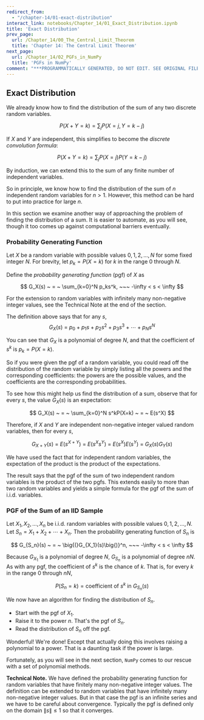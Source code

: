 ```yaml
---
redirect_from:
  - "/chapter-14/01-exact-distribution"
interact_link: notebooks/Chapter_14/01_Exact_Distribution.ipynb
title: 'Exact Distribution'
prev_page:
  url: /Chapter_14/00_The_Central_Limit_Theorem
  title: 'Chapter 14: The Central Limit Theorem'
next_page:
  url: /Chapter_14/02_PGFs_in_NumPy
  title: 'PGFs in NumPy'
comment: "***PROGRAMMATICALLY GENERATED, DO NOT EDIT. SEE ORIGINAL FILES IN /notebooks***"
---
```


## Exact Distribution

We already know how to find the distribution of the sum of any two discrete random variables. 

$$
P(X+Y = k) = \sum_j P(X=j, Y=k-j)
$$

If $X$ and $Y$ are independent, this simplifies to become the *discrete convolution formula*:

$$
P(X+Y = k) = \sum_j P(X=j)P(Y=k-j)
$$

By induction, we can extend this to the sum of any finite number of independent variables. 

So in principle, we know how to find the distribution of the sum of $n$ independent random variables for $n > 1$. However, this method can be hard to put into practice for large $n$. 

In this section we examine another way of approaching the problem of finding the distribution of a sum. It is easier to automate, as you will see, though it too comes up against computational barriers eventually.

### Probability Generating Function
Let $X$ be a random variable with possible values $0, 1, 2, \ldots, N$ for
some fixed integer $N$. For brevity, let $p_k = P(X = k)$ for $k$ in the range 0 through $N$.

Define the *probability generating function* (pgf) of $X$ as

$$
G_X(s) ~  = ~ \sum_{k=0}^N p_ks^k, ~~~ -\infty < s < \infty
$$

For the extension to random variables with infinitely many non-negative integer values, see the Technical Note at the end of the section.

The definition above says that for any $s$,
$$
G_X(s) ~ = ~ p_0 + p_1s + p_2s^2 + p_3s^3 + \cdots + p_Ns^N
$$

You can see that $G_X$ is a polynomial of degree $N$, and that the coefficient of $s^k$ is $p_k = P(X=k)$.

So if you were given the pgf of a random variable, you could read off the distribution of the random variable by simply listing all the powers and the corresponding coefficients: the powers are the possible values, and the coefficients are the corresponding probabilities.

To see how this might help us find the distribution of a sum, observe that for every $s$, the value $G_X(s)$ is an expectation:

$$
G_X(s) ~ = ~ \sum_{k=0}^N s^kP(X=k) ~ = ~ E(s^X)
$$

Therefore, if $X$ and $Y$ are independent non-negative integer valued random variables, then for every $s$,

$$
G_{X+Y}(s) ~ = ~ E(s^{X+Y}) ~ = ~ E(s^X s^Y) ~ = ~ E(s^X)E(s^Y)
~ = ~ G_X(s)G_Y(s)
$$

We have used the fact that for independent random variables, the expectation of the product is the product of the expectations. 

The result says that the pgf of the sum of two independent random variables is the product of the two pgfs. This extends easily to more than two random variables and yields a simple formula for the pgf of the sum of i.i.d. variables.

### PGF of the Sum of an IID Sample
Let $X_1, X_2, \ldots, X_n$ be i.i.d. random variables with possible values $0, 1, 2, \ldots, N$. Let $S_n = X_1 + X_2 + \cdots + X_n$. Then the probability generating function of $S_n$ is

$$
G_{S_n}(s) ~ = ~ \big{(}G_{X_1}(s)\big{)}^n, ~~~ -\infty < s < \infty
$$

Because $G_{X_1}$ is a polynomial of degree $N$, $G_{S_n}$ is a polynomial of degree $nN$. As with any pgf, the coefficient of $s^k$ is the chance of $k$. That is, for every $k$ in the range 0 through $nN$,

$$
P(S_n = k) = \text{coefficient of } s^k \text{ in } G_{S_n}(s)
$$

We now have an algorithm for finding the distribution of $S_n$.

- Start with the pgf of $X_1$.
- Raise it to the power $n$. That's the pgf of $S_n$.
- Read the distribution of $S_n$ off the pgf.

Wonderful! We're done! Except that actually doing this involves raising a polynomial to a power. That is a daunting task if the power is large.

Fortunately, as you will see in the next section, `NumPy` comes to our rescue with a set of polynomial methods.

**Technical Note.** We have defined the probability generating function for random variables that have finitely many non-negative integer values. The definition can be extended to random variables that have infinitely many non-negative integer values. But in that case the pgf is an infinite series and we have to be careful about convergence. Typically the pgf is defined only on the domain $\|s\| \le 1$ so that it converges.
